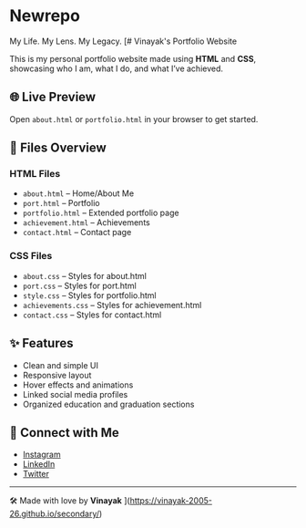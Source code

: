 # Newrepo
My Life. My Lens. My Legacy.
[# Vinayak's Portfolio Website

This is my personal portfolio website made using **HTML** and **CSS**, showcasing who I am, what I do, and what I’ve achieved.


## 🌐 Live Preview

Open `about.html` or `portfolio.html` in your browser to get started.

## 📁 Files Overview

### HTML Files
- `about.html` – Home/About Me
- `port.html` – Portfolio
- `portfolio.html` – Extended portfolio page
- `achievement.html` – Achievements
- `contact.html` – Contact page

### CSS Files
- `about.css` – Styles for about.html
- `port.css` – Styles for port.html
- `style.css` – Styles for portfolio.html
- `achievements.css` – Styles for achievement.html
- `contact.css` – Styles for contact.html

## ✨ Features

- Clean and simple UI
- Responsive layout
- Hover effects and animations
- Linked social media profiles
- Organized education and graduation sections

## 🔗 Connect with Me

- [Instagram](https://www.instagram.com/_vs__official_/?hl=en)
- [LinkedIn](https://www.linkedin.com/in/vinayak-s-26923231b/)
- [Twitter](https://x.com/Vinayak10_001)

---

🛠️ Made with love by **Vinayak**
](https://vinayak-2005-26.github.io/secondary/)
